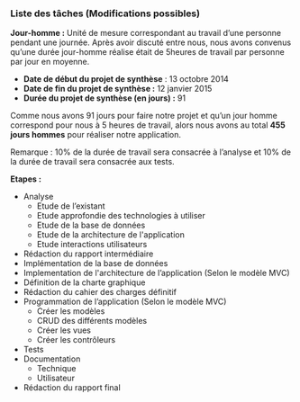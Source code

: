 ### Liste des tâches (Modifications possibles)

**Jour-homme :** Unité de mesure correspondant au travail d’une personne pendant une journée.
	Après avoir discuté entre nous, nous avons convenus qu’une durée jour-homme réalise était de 5heures de travail par personne par jour en moyenne.
	
- **Date de début du projet de synthèse** : 13 octobre 2014
- **Date de fin du projet de synthèse :** 12 janvier 2015
- **Durée du projet de synthèse (en jours) :** 91


Comme nous avons 91 jours pour faire notre projet et qu’un jour homme correspond pour nous à 5 heures de travail, alors nous avons au total **455 jours hommes** pour réaliser notre application.


Remarque : 10% de la durée de travail sera consacrée à l’analyse et 10% de la durée de travail sera consacrée aux tests.

**Etapes :**
  -	Analyse
    -	Etude de l’existant
    -	Etude approfondie des technologies à utiliser
    -	Etude de la base de données
    -	Etude de la architecture de l'application
    -	Etude interactions utilisateurs
  -	Rédaction du rapport intermédiaire
  -	Implémentation de la base de données
  -	Implementation de l'architecture de l’application (Selon le modèle MVC)
  -	Définition de la charte graphique
  -	Rédaction du cahier des charges définitif
  -	Programmation de l’application (Selon le modèle MVC)
    -	Créer les modèles
    -	CRUD des différents modèles
    -	Créer les vues
    -	Créer les contrôleurs
  -	Tests
  -	Documentation
    -	Technique
    -	Utilisateur
  -	Rédaction du rapport final

